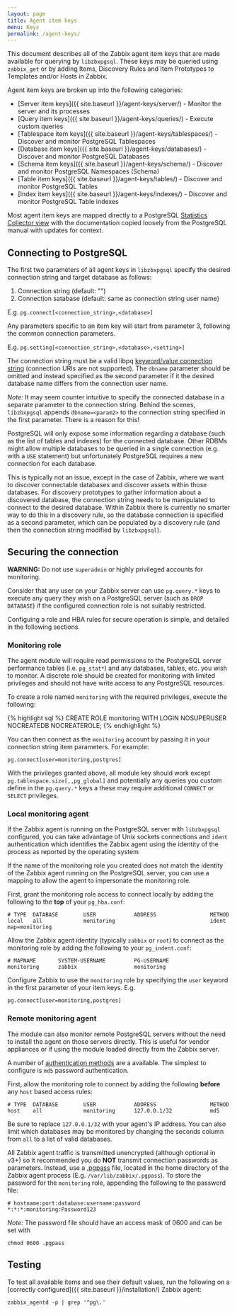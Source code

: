 ```yaml
---
layout: page
title: Agent item keys
menu: Keys
permalink: /agent-keys/
---
```


This document describes all of the Zabbix agent item keys that are made
available for querying by `libzbxpgsql`. These keys may be queried using
`zabbix_get` or by adding Items, Discovery Rules and Item Prototypes to
Templates and/or Hosts in Zabbix.

Agent item keys are broken up into the following categories:

* [Server item keys]({{ site.baseurl }}/agent-keys/server/) - Monitor the
  server and its processes
* [Query item keys]({{ site.baseurl }}/agent-keys/queries/) - Execute custom
  queries
* [Tablespace item keys]({{ site.baseurl }}/agent-keys/tablespaces/) - Discover and
  monitor PostgreSQL Tablespaces
* [Database item keys]({{ site.baseurl }}/agent-keys/databases/) - Discover and
  monitor PostgreSQL Databases
* [Schema item keys]({{ site.baseurl }}/agent-keys/schema/) - Discover and
  monitor PostgreSQL Namespaces (Schema)
* [Table item keys]({{ site.baseurl }}/agent-keys/tables/) - Discover and
  monitor PostgreSQL Tables
* [Index item keys]({{ site.baseurl }}/agent-keys/indexes/) - Discover and
  monitor PostgreSQL Table indexes

Most agent item keys are mapped directly to a PostgreSQL
[Statistics Collector view](http://www.postgresql.org/docs/9.4/static/monitoring-stats.html)
with the documentation copied loosely from the PostgreSQL manual with updates
for context.


## Connecting to PostgreSQL

The first two parameters of all agent keys in `libzbxpgsql` specify the desired
connection string and target database as follows:

1. Connection string     (default: "")
2. Connection satabase   (default: same as connection string user name)

E.g. `pg.connect[<connection_string>,<database>]`

Any parameters specific to an item key will start from parameter 3, following
the common connection parameters.

E.g. `pg.setting[<connection_string>,<database>,<setting>]`

The connection string must be a valid libpq [keyword/value connection string](http://www.postgresql.org/docs/9.4/static/libpq-connect.html#LIBPQ-PARAMKEYWORDS)
(connection URIs are not supported). The `dbname` parameter should be omitted
and instead specified as the second parameter if it the desired database name
differs from the connection user name.

*Note:* It may seem counter intuitive to specify the connected database
in a separate parameter to the connection string. Behind the scenes,
`libzbxpgsql` appends `dbname=<param2>` to the connection string specified in
the first parameter. There is a reason for this!

PostgreSQL will only expose some information regarding a database (such as the
list of tables and indexes) for the connected database. Other RDBMs might allow
multiple databases to be queried in a single connection (e.g. with a `USE`
statement) but unfortunately PostgreSQL requires a new connection for each
database.

This is typically not an issue, except in the case of Zabbix, where we want to
discover connectable databases and discover assets within those databases.
For discovery prototypes to gather information about a discovered database, the
connection string needs to be manipulated to connect to the desired database.
Within Zabbix there is currently no smarter way to do this in a discovery rule,
so the database connection is specified as a second parameter, which can be
populated by a discovery rule (and then the connection string modified by
`libzbxpgsql`).


## Securing the connection

__WARNING:__ Do not use `superadmin` or highly privileged accounts for
monitoring.

Consider that any user on your Zabbix server can use `pg.query.*` keys to
execute any query they wish on a PostgreSQL server (such as `DROP DATABASE`)
if the configured connection role is not suitably restricted.

Configuing a role and HBA rules for secure operation is simple, and detailed
in the following sections.

### Monitoring role
The agent module will require read permissions to the PostgreSQL server
performance tables (i.e. `pg_stat*`) and any databases, tables, etc. you wish
to monitor. A discrete role should be created for monitoring with limited
privileges and should not have write access to any PostgreSQL resources.

To create a role named `monitoring` with the required privileges, execute the
following:

{% highlight sql %}
CREATE ROLE monitoring WITH LOGIN NOSUPERUSER NOCREATEDB NOCREATEROLE;
{% endhighlight %}

You can then connect as the `monitoring` account by passing it in your
connection string item parameters. For example:

    pg.connect[user=monitoring,postgres]

With the privileges granted above, all module key should work except
`pg.tablespace.size[,,pg_global]` and potentially any queries you custom define
in the `pg.query.*` keys a these may require additional `CONNECT` or `SELECT`
privileges.

### Local monitoring agent

If the Zabbix agent is running on the PostgreSQL server with `libzbxpgsql`
configured, you can take advantage of Unix sockets connections and `ident`
authentication which identifies the Zabbix agent using the identity of the
process as reported by the operating system

If the name of the monitoring role you created does not match the identity of
the Zabbix agent running on the PostgreSQL server, you can use a mapping to
allow the agent to impersonate the monitoring role.

First, grant the monitoring role access to connect locally by adding the
following to the __top__ of your `pg_hba.conf`:

    # TYPE  DATABASE        USER            ADDRESS                 METHOD
    local   all             monitoring                              ident map=monitoring

Allow the Zabbix agent identity (typically `zabbix` or `root`) to connect as
the monitoring role by adding the following to your `pg_indent.conf`:

    # MAPNAME       SYSTEM-USERNAME         PG-USERNAME
    monitoring      zabbix                  monitoring

Configure Zabbix to use the `monitoring` role by specifying the `user` keyword
in the first parameter of your item keys. E.g.

    pg.connect[user=monitoring,postgres]

### Remote monitoring agent

The module can also monitor remote PostgreSQL servers without the need to
install the agent on those servers directly. This is useful for vendor
appliances or if using the module loaded directly from the Zabbix server.

A number of [authentication methods](http://www.postgresql.org/docs/9.4/static/auth-methods.html)
are a available. The simplest to configure is `md5` password authentication.

First, allow the monitoring role to connect by adding the following __before__
any `host` based access rules:

    # TYPE  DATABASE        USER            ADDRESS                 METHOD
    host    all             monitoring      127.0.0.1/32            md5

Be sure to replace `127.0.0.1/32` with your agent's IP address. You can also
limit which databases may be monitored by changing the seconds column from
`all` to a list of valid databases.

All Zabbix agent traffic is transmitted unencrypted (although optional in v3+)
so it recommended you do __NOT__ transmit connection passwords as parameters.
Instead, use a [.pgpass](http://www.postgresql.org/docs/9.4/static/libpq-pgpass.html)
file, located in the home directory of the Zabbix agent process (E.g.
`/var/lib/zabbix/.pgpass`). To store the password for the `monitoring` role,
appending the following to the password file:

    # hostname:port:database:username:password
    *:*:*:monitoring:Password123

*Note:* The password file should have an access mask of 0600 and can be set with

    chmod 0600 .pgpass


## Testing

To test all available items and see their default values, run the following on
a [correctly configured]({{ site.baseurl }}/installation/) Zabbix agent:

    zabbix_agentd -p | grep '^pg\.'
